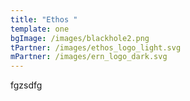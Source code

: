 ```yaml
---
title: "Ethos "
template: one
bgImage: /images/blackhole2.png
tPartner: /images/ethos_logo_light.svg
mPartner: /images/ern_logo_dark.svg
---
```

f﻿gzsdfg